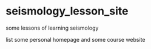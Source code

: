 # seismology_lesson_site

some lessons of learning seismology 

list some personal homepage and some course website
